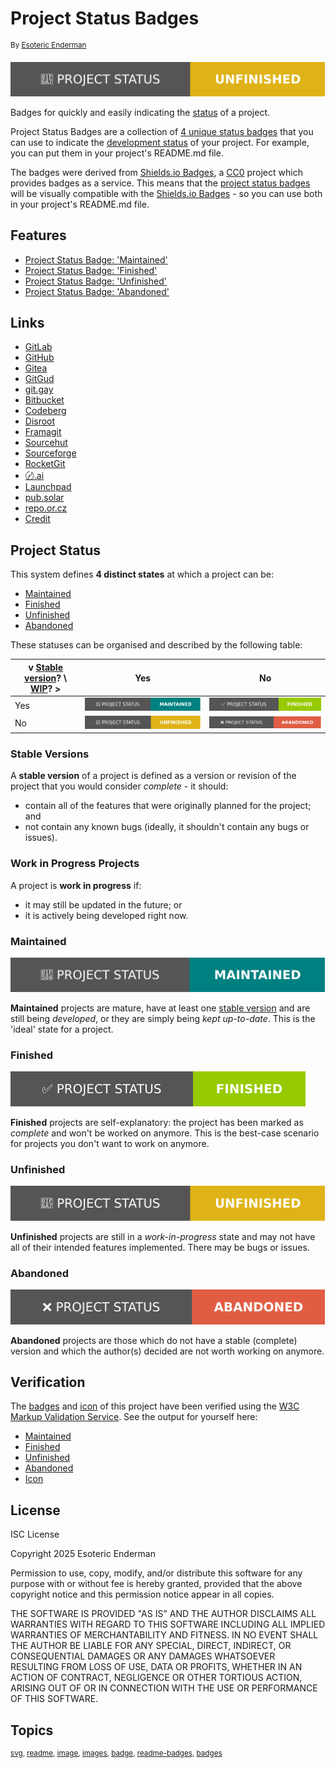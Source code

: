 # Project Status Badges

<sup>By [Esoteric Enderman][author]</sup>

[![Project status: unfinished][status]](#unfinished)

Badges for quickly and easily indicating the [status](#project-status) of a project.

Project Status Badges are a collection of [4 unique status badges][badges] that you can use to indicate the [development status](#project-status) of your project. For example, you can put them in your project's README.md file.

The badges were derived from [Shields.io Badges][shields], a [CC0][shields-license-statement] project which provides badges as a service. This means that the [project status badges][badges] will be visually compatible with the [Shields.io Badges][shields] - so you can use both in your project's README.md file.

## Features

* [Project Status Badge: 'Maintained'][maintained]
* [Project Status Badge: 'Finished'][finished]
* [Project Status Badge: 'Unfinished'][unfinished]
* [Project Status Badge: 'Abandoned'][abandoned]

## Links

* [GitLab][project-gitlab]
* [GitHub][project-github]
* [Gitea][project-gitea]
* [GitGud][project-gitgud]
* [git.gay][project-git.gay]
* [Bitbucket][project-bitbucket]
* [Codeberg][project-codeberg]
* [Disroot][project-disroot]
* [Framagit][project-framagit]
* [Sourcehut][project-sourcehut]
* [Sourceforge][project-sourceforge]
* [RocketGit][project-rocketgit]
* [〄.ai][project-sij.ai]
* [Launchpad][project-launchpad]
* [pub.solar][project-pub.solar]
* [repo.or.cz][project-repo.or.cz]
* [Credit][credit]

## Project Status

This system defines **4 distinct states** at which a project can be:

* [Maintained][maintained]
* [Finished][finished]
* [Unfinished][unfinished]
* [Abandoned][abandoned]

These statuses can be organised and described by the following table:

| v [Stable version](#stable-versions)? \ [WIP](#work-in-progress-projects)? > | Yes                                               | No                                              |
|------------------------------------------------------------------------------|---------------------------------------------------|-------------------------------------------------|
| Yes                                                                          | ![Project Status Badge: 'Maintained'][maintained] | ![Project Status Badge: 'Finished'][finished]   |
| No                                                                           | ![Project Status Badge: 'Unfinished'][unfinished] | ![Project Status Badge: 'Abandoned'][abandoned] |

### Stable Versions

A **stable version** of a project is defined as a version or revision of the project that you would consider *complete* - it should:

* contain all of the features that were originally planned for the project; and
* not contain any known bugs (ideally, it shouldn't contain any bugs or issues).

### Work in Progress Projects

A project is **work in progress** if:

* it may still be updated in the future; or
* it is actively being developed right now.

### Maintained

![Project Status Badge: 'Maintained'][maintained]

**Maintained** projects are mature, have at least one [stable version](#stable-versions) and are still being *developed*, or they are simply being *kept up-to-date*. This is the 'ideal' state for a project.

### Finished

![Project Status Badge: 'Finished'][finished]

**Finished** projects are self-explanatory: the project has been marked as *complete* and won't be worked on anymore. This is the best-case scenario for projects you don't want to work on anymore.

### Unfinished

![Project Status Badge: 'Unfinished'][unfinished]

**Unfinished** projects are still in a *work-in-progress* state and may not have all of their intended features implemented. There may be bugs or issues.

### Abandoned

![Project Status Badge: 'Abandoned'][abandoned]

**Abandoned** projects are those which do not have a stable (complete) version and which the author(s) decided are not worth working on anymore.

## Verification

The [badges][badges] and [icon][icon] of this project have been verified using the [W3C Markup Validation Service][markup-validator]. See the output for yourself here:

* [Maintained][maintained-validation]
* [Finished][finished-validation]
* [Unfinished][unfinished-validation]
* [Abandoned][abandoned-validation]
* [Icon][icon-validation]

## License

ISC License

Copyright 2025 Esoteric Enderman

Permission to use, copy, modify, and/or distribute this software for any purpose with or without fee is hereby granted, provided that the above copyright notice and this permission notice appear in all copies.

THE SOFTWARE IS PROVIDED "AS IS" AND THE AUTHOR DISCLAIMS ALL WARRANTIES WITH REGARD TO THIS SOFTWARE INCLUDING ALL IMPLIED WARRANTIES OF MERCHANTABILITY AND FITNESS. IN NO EVENT SHALL THE AUTHOR BE LIABLE FOR ANY SPECIAL, DIRECT, INDIRECT, OR CONSEQUENTIAL DAMAGES OR ANY DAMAGES WHATSOEVER RESULTING FROM LOSS OF USE, DATA OR PROFITS, WHETHER IN AN ACTION OF CONTRACT, NEGLIGENCE OR OTHER TORTIOUS ACTION, ARISING OUT OF OR IN CONNECTION WITH THE USE OR PERFORMANCE OF THIS SOFTWARE.

## Topics

<sup>[svg](https://gitlab.com/explore/projects/topics/svg), [readme](https://gitlab.com/explore/projects/topics/readme), [image](https://gitlab.com/explore/projects/topics/image), [images](https://gitlab.com/explore/projects/topics/images), [badge](https://gitlab.com/explore/projects/topics/badge), [readme-badges](https://gitlab.com/explore/projects/topics/readme-badges), [badges](https://gitlab.com/explore/projects/topics/badges)</sup>

<!--- Link aliases --->

[project]: ./

[project-gitlab]: https://gitlab.com/esoterictemplates/assets/images/symbols/project-status-badges
[project-github]: https://github.com/esoterictemplates/project-status-badges
[project-gitea]: https://gitea.com/esoterictemplates/project-status-badges
[project-gitgud]: https://gitgud.io/templates/assets/images/symbols/project-status-badges
[project-git.gay]: https://git.gay/templates/project-status-badges
[project-bitbucket]: https://bitbucket.org/esotericenderman/project-status-badges/src/main/
[project-codeberg]: https://codeberg.org/esoterictemplates/project-status-badges
[project-disroot]: https://git.disroot.org/templates/project-status-badges
[project-framagit]: https://framagit.org/esoterictemplates/assets/images/symbols/project-status-badges
[project-sij.ai]: https://sij.ai/enderman/project-status-badges
[project-launchpad]: https://launchpad.net/badges
[project-sourcehut]: https://git.sr.ht/~enderman/project-status-badges
[project-sourceforge]: https://sourceforge.net/projects/badges/
[project-rocketgit]: https://rocketgit.com/user/enderman/project-status-badges
[project-pub.solar]: https://git.pub.solar/templates/project-status-badges
[project-repo.or.cz]: https://repo.or.cz/badges.git

[author]: https://enderman.dev

<!--- Links --->

[cc]: https://creativecommons.org/

[shields]: https://shields.io/badges
[shields-license-statement]: https://github.com/badges/shields/tree/29e39351ae557d536580d90521c390514b867e19?tab=readme-ov-file#license

<!--- Markup Validation Service --->

[markup-validator]: https://validator.w3.org/

[maintained-validation]: https://validator.w3.org/check?uri=https%3A%2F%2Fgitlab.com%2Fesoterictemplates%2Fassets%2Fimages%2Fsymbols%2Fproject-status-badges%2F-%2Fraw%2Fmain%2Fassets%2Fimages%2Fbadges%2Fmaintained.svg%3Fref_type%3Dheads&charset=%28detect+automatically%29&doctype=Inline&group=0
[finished-validation]: https://validator.w3.org/check?uri=https%3A%2F%2Fgitlab.com%2Fesoterictemplates%2Fassets%2Fimages%2Fsymbols%2Fproject-status-badges%2F-%2Fraw%2Fmain%2Fassets%2Fimages%2Fbadges%2Ffinished.svg%3Fref_type%3Dheads&charset=%28detect+automatically%29&doctype=Inline&group=0&user-agent=W3C_Validator%2F1.3+
[unfinished-validation]: https://validator.w3.org/check?uri=https%3A%2F%2Fgitlab.com%2Fesoterictemplates%2Fassets%2Fimages%2Fsymbols%2Fproject-status-badges%2F-%2Fraw%2Fmain%2Fassets%2Fimages%2Fbadges%2Funfinished.svg%3Fref_type%3Dheads&charset=%28detect+automatically%29&doctype=Inline&group=0&user-agent=W3C_Validator%2F1.3+
[abandoned-validation]: https://validator.w3.org/check?uri=https%3A%2F%2Fgitlab.com%2Fesoterictemplates%2Fassets%2Fimages%2Fsymbols%2Fproject-status-badges%2F-%2Fraw%2Fmain%2Fassets%2Fimages%2Fbadges%2Fabandoned.svg%3Fref_type%3Dheads&charset=%28detect+automatically%29&doctype=Inline&group=0&user-agent=W3C_Validator%2F1.3+

[icon-validation]: https://validator.w3.org/check?uri=https%3A%2F%2Fgitlab.com%2Fesoterictemplates%2Fassets%2Fimages%2Fsymbols%2Fproject-status-badges%2F-%2Fraw%2Fmain%2Fdocs%2Fassets%2Fimages%2Ficons%2Fproject-status-badges%2Ficon.svg%3Fref_type%3Dheads&charset=%28detect+automatically%29&doctype=Inline&group=0&user-agent=W3C_Validator%2F1.3+

<!--- Files --->

[license]: ./LICENSE

[credit]: ./docs/CREDIT.md

[badges]: ./assets/images/badges/
[icon]: ./docs/assets/images/icons/project-status-badges/icon.svg

<!--- Badges --->

[status]: ./assets/images/badges/unfinished.svg

[maintained]: ./assets/images/badges/maintained.svg
[finished]: ./assets/images/badges/finished.svg
[unfinished]: ./assets/images/badges/unfinished.svg
[abandoned]: ./assets/images/badges/abandoned.svg
